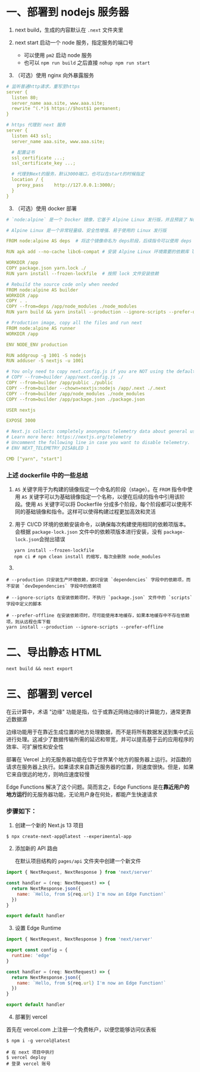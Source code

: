 # 一、部署到 nodejs 服务器

1. next build，生成的内容默认在 `.next` 文件夹里

2. next start 启动一个 node 服务，指定服务的端口号

   - 可以使用 `pm2` 启动 node 服务
   - 也可以 `npm run build` 之后直接 `nohup npm run start`

3. （可选）使用 nginx 向外暴露服务

```yaml
# 监听普通http请求，重写至https
server {
  listen 80;
  server_name aaa.site, www.aaa.site;
  rewrite ^(.*)$ https://$host$1 permanent;
}

# https 代理到 next 服务
server {
  listen 443 ssl;
  server_name aaa.site, www.aaa.site;

  # 配置证书
  ssl_certificate ...;
  ssl_certificate_key ...;

  # 代理到Next的服务，默认3000端口，也可以在start的时候指定
  location / {
    proxy_pass    http://127.0.0.1:3000/;
  }
}
```

3. （可选）使用 docker 部署

```yaml
# `node:alpine` 是一个 Docker 镜像，它基于 Alpine Linux 发行版，并且预装了 Node.js 运行时环境。由于它是基于 Alpine Linux 的，因此它的大小非常小，非常适合用于容器化应用程序或者嵌入式设备

# Alpine Linux 是一个非常轻量级、安全性增强、易于使用的 Linux 发行版

FROM node:alpine AS deps  # 将这个镜像命名为 deps阶段，后续指令可以使用 deps 引用该基础镜像

RUN apk add --no-cache libc6-compat # 安装 Alpine Linux 环境需要的依赖库 libc6  # --no-cache 不要缓存安装包

WORKDIR /app
COPY package.json yarn.lock ./
RUN yarn install --frozen-lockfile  # 按照 lock 文件安装依赖

# Rebuild the source code only when needed
FROM node:alpine AS builder
WORKDIR /app
COPY . .
COPY --from=deps /app/node_modules ./node_modules
RUN yarn build && yarn install --production --ignore-scripts --prefer-offline

# Production image, copy all the files and run next
FROM node:alpine AS runner
WORKDIR /app

ENV NODE_ENV production

RUN addgroup -g 1001 -S nodejs
RUN adduser -S nextjs -u 1001

# You only need to copy next.config.js if you are NOT using the default configuration
# COPY --from=builder /app/next.config.js ./
COPY --from=builder /app/public ./public
COPY --from=builder --chown=nextjs:nodejs /app/.next ./.next
COPY --from=builder /app/node_modules ./node_modules
COPY --from=builder /app/package.json ./package.json

USER nextjs

EXPOSE 3000

# Next.js collects completely anonymous telemetry data about general usage.
# Learn more here: https://nextjs.org/telemetry
# Uncomment the following line in case you want to disable telemetry.
# ENV NEXT_TELEMETRY_DISABLED 1

CMD ["yarn", "start"]
```

### 上述 dockerfile 中的一些总结

1. `AS` 关键字用于为构建的镜像指定一个命名的阶段（stage）。在 `FROM` 指令中使用 `AS` 关键字可以为基础镜像指定一个名称，以便在后续的指令中引用该阶段。使用 `AS` 关键字可以将 Dockerfile 分成多个阶段，每个阶段都可以使用不同的基础镜像和指令。这样可以使得构建过程更加高效和灵活

2. 用于 CI/CD 环境的依赖安装命令，以确保每次构建使用相同的依赖项版本。会根据 `package-lock.json` 文件中的依赖项版本进行安装，没有 `package-lock.json`会抛出错误

```shell
   yarn install --frozen-lockfile
   npm ci # npm clean install 的缩写，每次会删除 node_modules
```

3.

```shell
# --production 只安装生产环境依赖，即只安装 `dependencies` 字段中的依赖项，而不安装 `devDependencies` 字段中的依赖项

# --ignore-scripts 在安装依赖项时，不执行 `package.json` 文件中的 `scripts` 字段中定义的脚本

# --prefer-offline 在安装依赖项时，尽可能使用本地缓存，如果本地缓存中不存在依赖项，则从远程仓库下载
yarn install --production --ignore-scripts --prefer-offline
```

# 二、导出静态 HTML

```shell
next build && next export
```

# 三、部署到 vercel

在云计算中，术语 "边缘" 功能是指，位于或靠近网络边缘的计算能力，通常更靠近数据源

边缘功能用于在靠近生成位置的地方处理数据，而不是将所有数据发送到集中式云进行处理。这减少了数据传输所需的延迟和带宽，并可以提高基于云的应用程序的效率、可扩展性和安全性

部署在 Vercel 上的无服务器功能在位于世界某个地方的服务器上运行。对函数的请求在服务器上执行。如果请求来自靠近服务器的位置，则速度很快。但是，如果它来自很远的地方，则响应速度较慢

Edge Functions 解决了这个问题。简而言之，Edge Functions 是在**靠近用户的地方运行**的无服务器功能，无论用户身在何处，都能产生快速请求

### 步骤如下：

1. 创建一个新的 Next.js 13 项目

```shell
$ npx create-next-app@latest --experimental-app
```

2. 添加新的 API 路由

   在默认项目结构的 `pages/api` 文件夹中创建一个新文件

```js
import { NextRequest, NextResponse } from 'next/server'

const handler = (req: NextRequest) => {
  return NextResponse.json({
    name: `Hello, from ${req.url} I'm now an Edge Function!`
  })
}

export default handler
```

3. 设置 Edge Runtime

```js
import { NextRequest, NextResponse } from 'next/server'

export const config = {
  runtime: 'edge'
}

const handler = (req: NextRequest) => {
  return NextResponse.json({
    name: `Hello, from ${req.url} I'm now an Edge Function!`
  })
}

export default handler
```

4. 部署到 vercel

首先在 vercel.com 上注册一个免费帐户，以便您能够访问仪表板

```shell
$ npm i -g vercel@latest

# 在 next 项目中执行
$ vercel deploy
# 登录 vercel 账号
```
